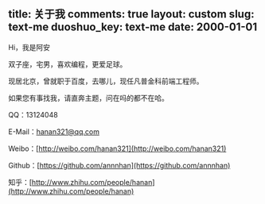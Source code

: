title: 关于我
comments: true
layout: custom
slug: text-me
duoshuo_key: text-me
date: 2000-01-01
---

Hi，我是阿安

双子座，宅男，喜欢编程，更爱足球。

现居北京，曾就职于百度，去哪儿，现任凡普金科前端工程师。

如果您有事找我，请直奔主题，问在吗的都不在哈。

QQ：13124048

E-Mail：hanan321@qq.com

Weibo：[http://weibo.com/hanan321](http://weibo.com/hanan321)

Github：[https://github.com/annnhan](https://github.com/annnhan)

知乎：[http://www.zhihu.com/people/hanan](http://www.zhihu.com/people/hanan)